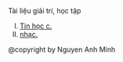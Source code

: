 <html>
<head>
	<meta charset="utf-8">
	<title>Anh Minh</title>
</hear>
<body>
	Tài liệu giải trí, học tập
<br>
	<ol type="I">
		<li>
			<a href="Tin Hoc c++.html">
				Tin học c.
			</a>
		</li>
		<li>
			<a href="./Nhac.html">
				nhạc.
			</a>
		</li>
	</ol>
	@copyright by Nguyen Anh Minh
	
</body>
</html>
